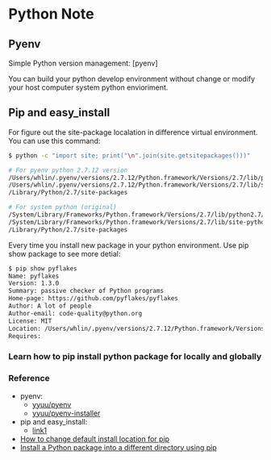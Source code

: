 # Python Note

## Pyenv

Simple Python version management: [pyenv]

You can build your python develop environment without change or modify your host computer system python envioriment.


## Pip and easy_install

For figure out the site-package localation in difference virtual environment.
You can use this command:
```sh
$ python -c "import site; print("\n".join(site.getsitepackages()))"

# For pyenv python 2.7.12 version
/Users/whlin/.pyenv/versions/2.7.12/Python.framework/Versions/2.7/lib/python2.7/site-packages
/Users/whlin/.pyenv/versions/2.7.12/Python.framework/Versions/2.7/lib/site-python
/Library/Python/2.7/site-packages

# For system python (original)
/System/Library/Frameworks/Python.framework/Versions/2.7/lib/python2.7/site-packages
/System/Library/Frameworks/Python.framework/Versions/2.7/lib/site-python
/Library/Python/2.7/site-packages
```

Every time you install new package in your python environment.
Use pip show package to see more detial:

```sh
$ pip show pyflakes
Name: pyflakes
Version: 1.3.0
Summary: passive checker of Python programs
Home-page: https://github.com/pyflakes/pyflakes
Author: A lot of people
Author-email: code-quality@python.org
License: MIT
Location: /Users/whlin/.pyenv/versions/2.7.12/Python.framework/Versions/2.7/lib/python2.7/site-packages
Requires:
```

### Learn how to pip install python package for locally and globally

### Reference
* pyenv:
    - [yyuu/pyenv](https://github.com/yyuu/pyenv)
    - [yyuu/pyenv-installer](https://github.com/yyuu/pyenv-installer)
* pip and easy_install:
    - [link1](http://coopermaa2nd.blogspot.tw/2012/12/easyinstall-pip.html)
* [How to change default install location for pip](http://stackoverflow.com/questions/24174821/how-to-change-default-install-location-for-pip)
* [Install a Python package into a different directory using pip](http://stackoverflow.com/questions/2915471/install-a-python-package-into-a-different-directory-using-pip)
